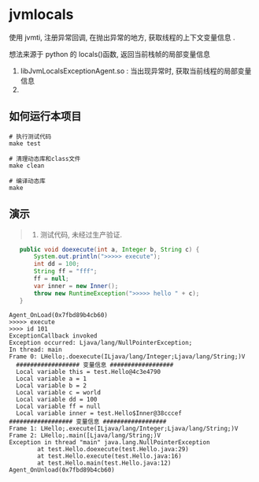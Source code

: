 # jvmlocals

使用 jvmti, 注册异常回调, 在抛出异常的地方, 获取线程的上下文变量信息 .

想法来源于 python 的 locals()函数, 返回当前栈帧的局部变量信息


1. libJvmLocalsExceptionAgent.so : 当出现异常时, 获取当前线程的局部变量信息
2. 
## 如何运行本项目

```shell
# 执行测试代码
make test

# 清理动态库和class文件
make clean

# 编译动态库
make
```



## 演示

> 1. 测试代码, 未经过生产验证.

```java
   public void doexecute(int a, Integer b, String c) {
       System.out.println(">>>>> execute");
       int dd = 100;
       String ff = "fff";
       ff = null;
       var inner = new Inner();
       throw new RuntimeException(">>>>> hello " + c);
   }
```

```shell
Agent_OnLoad(0x7fbd89b4cb60)
>>>>> execute
>>>> id 101
ExceptionCallback invoked
Exception occurred: Ljava/lang/NullPointerException;
In thread: main
Frame 0: LHello;.doexecute(ILjava/lang/Integer;Ljava/lang/String;)V
  ################## 变量信息 ##################
  Local variable this = test.Hello@4c3e4790
  Local variable a = 1
  Local variable b = 2
  Local variable c = world
  Local variable dd = 100
  Local variable ff = null
  Local variable inner = test.Hello$Inner@38cccef
################## 变量信息 ##################
Frame 1: LHello;.execute(ILjava/lang/Integer;Ljava/lang/String;)V
Frame 2: LHello;.main([Ljava/lang/String;)V
Exception in thread "main" java.lang.NullPointerException
        at test.Hello.doexecute(test.Hello.java:29)
        at test.Hello.execute(test.Hello.java:16)
        at test.Hello.main(test.Hello.java:12)
Agent_OnUnload(0x7fbd89b4cb60)
```
